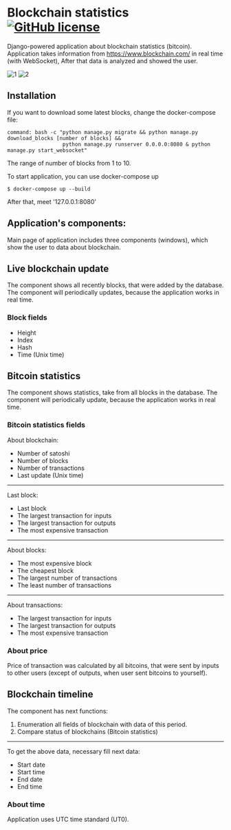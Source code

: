 # Blockchain statistics [![GitHub license](https://img.shields.io/badge/license-MIT-blue.svg)](https://github.com/izveigor/blockchain-statistics/blob/main/LICENSE)
Django-powered application about blockchain statistics (bitcoin).
Application takes information from https://www.blockchain.com/ in real time (with WebSocket),
After that data is analyzed and showed the user.

![1](https://user-images.githubusercontent.com/68601180/155368619-7088e32a-31a0-46cb-b930-cbf6add55faa.JPG)
![2](https://user-images.githubusercontent.com/68601180/155368750-776f3ea8-f2a2-421a-836e-daeb158f107b.JPG)

## Installation
If you want to download some latest blocks, change the docker-compose file:
```
command: bash -c "python manage.py migrate && python manage.py download_blocks [number of blocks] && 
                  python manage.py runserver 0.0.0.0:8080 & python manage.py start_websocket"
```
The range of number of blocks from 1 to 10.

To start application, you can use docker-compose up
```
$ docker-compose up --build
```
After that, meet '127.0.0.1:8080'


## Application's components:
Main page of application includes three components (windows),
which show the user to data about blockchain.

## Live blockchain update
The component shows all recently blocks, that were added by the database.
The component will periodically updates, because the application works in real time.

### Block fields
* Height
* Index
* Hash
* Time (Unix time)

## Bitcoin statistics
The component shows statistics, take from all blocks in the database.
The component will periodically update, because the application works in real time.

### Bitcoin statistics fields
About blockchain:
* Number of satoshi
* Number of blocks
* Number of transactions
* Last update (Unix time)
---
Last block:
* Last block
* The largest transaction for inputs
* The largest transaction for outputs
* The most expensive transaction
---
About blocks:
* The most expensive block
* The cheapest block
* The largest number of transactions
* The least number of transactions
---
About transactions:
* The largest transaction for inputs
* The largest transaction for outputs
* The most expensive transaction

### About price
Price of transaction was calculated by all bitcoins, that were sent by inputs to other users
(except of outputs, when user sent bitcoins to yourself).

## Blockchain timeline
The component has next functions:
1) Enumeration all fields of blockchain with data of this period.
2) Compare status of blockchains (Bitcoin statistics)
---
To get the above data, necessary fill next data:
* Start date
* Start time
* End date
* End time

### About time
Application uses UTC time standard (UT0).
